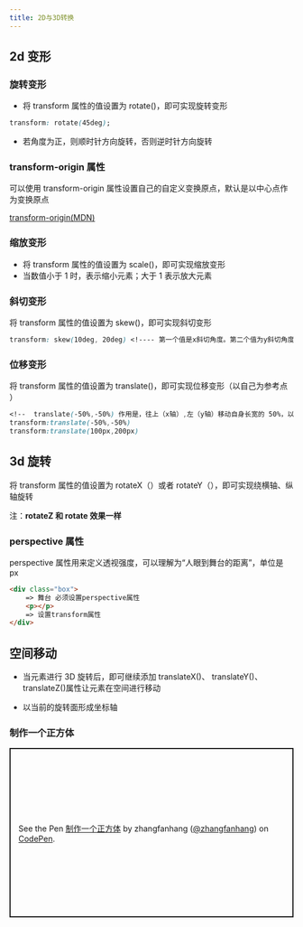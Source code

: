 ```yaml
---
title: 2D与3D转换
---
```


## 2d 变形

### 旋转变形

-   将 transform 属性的值设置为 rotate()，即可实现旋转变形

```css
transform: rotate(45deg);
```

-   若角度为正，则顺时针方向旋转，否则逆时针方向旋转

### transform-origin 属性

可以使用 transform-origin 属性设置自己的自定义变换原点，默认是以中心点作为变换原点

[transform-origin(MDN)](https://developer.mozilla.org/zh-CN/docs/Web/CSS/transform-origin/)

### 缩放变形

-   将 transform 属性的值设置为 scale()，即可实现缩放变形
-   当数值小于 1 时，表示缩小元素；大于 1 表示放大元素

### 斜切变形

将 transform 属性的值设置为 skew()，即可实现斜切变形

```css
transform: skew(10deg, 20deg) <!---- 第一个值是x斜切角度。第二个值为y斜切角度>;
```

### 位移变形

将 transform 属性的值设置为 translate()，即可实现位移变形（以自己为参考点 ）

```css
<!--  translate(-50%,-50%) 作用是，往上（x轴）,左（y轴）移动自身长宽的 50%，以使其居于中心位置。 -->
transform:translate(-50%,-50%)
transform:translate(100px,200px)
```

## 3d 旋转

将 transform 属性的值设置为 rotateX（）或者 rotateY（），即可实现绕横轴、纵轴旋转

注：**rotateZ 和 rotate 效果一样**

### perspective 属性

perspective 属性用来定义透视强度，可以理解为“人眼到舞台的距离”，单位是 px

```html
<div class="box">
    => 舞台 必须设置perspective属性
    <p></p>
    => 设置transform属性
</div>
```

## 空间移动

-   当元素进行 3D 旋转后，即可继续添加 translateX()、 translateY()、 translateZ()属性让元素在空间进行移动

-   以当前的旋转面形成坐标轴

### 制作一个正方体

<p class="codepen" data-height="300" data-default-tab="html,result" data-slug-hash="YzYExrm" data-user="zhangfanhang" style="height: 300px; box-sizing: border-box; display: flex; align-items: center; justify-content: center; border: 2px solid; margin: 1em 0; padding: 1em;">
  <span>See the Pen <a href="https://codepen.io/zhangfanhang/pen/YzYExrm">
  制作一个正方体</a> by zhangfanhang (<a href="https://codepen.io/zhangfanhang">@zhangfanhang</a>)
  on <a href="https://codepen.io">CodePen</a>.</span>
</p>
<script async src="https://cpwebassets.codepen.io/assets/embed/ei.js"></script>
